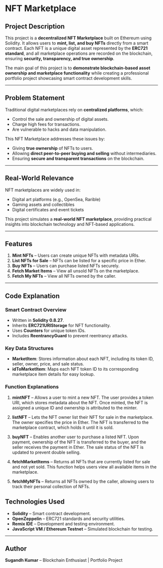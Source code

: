 # NFT Marketplace

## Project Description
This project is a **decentralized NFT Marketplace** built on Ethereum using Solidity. It allows users to **mint, list, and buy NFTs** directly from a smart contract. Each NFT is a unique digital asset represented by the **ERC721 standard**, and all marketplace operations are recorded on the blockchain, ensuring **security, transparency, and true ownership**.  

The main goal of this project is to **demonstrate blockchain-based asset ownership and marketplace functionality** while creating a professional portfolio project showcasing smart contract development skills.

---

## Problem Statement
Traditional digital marketplaces rely on **centralized platforms**, which:
- Control the sale and ownership of digital assets.
- Charge high fees for transactions.
- Are vulnerable to hacks and data manipulation.

This NFT Marketplace addresses these issues by:
- Giving **true ownership** of NFTs to users.
- Allowing **direct peer-to-peer buying and selling** without intermediaries.
- Ensuring **secure and transparent transactions** on the blockchain.

---

## Real-World Relevance
NFT marketplaces are widely used in:
- Digital art platforms (e.g., OpenSea, Rarible)
- Gaming assets and collectibles
- Digital certificates and event tickets

This project simulates a **real-world NFT marketplace**, providing practical insights into blockchain technology and NFT-based applications.

---

## Features
1. **Mint NFTs** – Users can create unique NFTs with metadata URIs.  
2. **List NFTs for Sale** – NFTs can be listed for a specific price in Ether.  
3. **Buy NFTs** – Users can purchase listed NFTs securely.  
4. **Fetch Market Items** – View all unsold NFTs on the marketplace.  
5. **Fetch My NFTs** – View all NFTs owned by the caller.

---

## Code Explanation

### Smart Contract Overview
- Written in **Solidity 0.8.27**.  
- Inherits **ERC721URIStorage** for NFT functionality.  
- Uses **Counters** for unique token IDs.  
- Includes **ReentrancyGuard** to prevent reentrancy attacks.

### Key Data Structures
- **MarketItem**: Stores information about each NFT, including its token ID, seller, owner, price, and sale status.  
- **idToMarketItem**: Maps each NFT token ID to its corresponding marketplace item details for easy lookup.

### Function Explanations
1. **mintNFT** – Allows a user to mint a new NFT. The user provides a token URI, which stores metadata about the NFT. Once minted, the NFT is assigned a unique ID and ownership is attributed to the minter.  

2. **listNFT** – Lets the NFT owner list their NFT for sale in the marketplace. The owner specifies the price in Ether. The NFT is transferred to the marketplace contract, which holds it until it is sold.  

3. **buyNFT** – Enables another user to purchase a listed NFT. Upon payment, ownership of the NFT is transferred to the buyer, and the seller receives the payment in Ether. The sale status of the NFT is updated to prevent double selling.  

4. **fetchMarketItems** – Returns all NFTs that are currently listed for sale and not yet sold. This function helps users view all available items in the marketplace.  

5. **fetchMyNFTs** – Returns all NFTs owned by the caller, allowing users to track their personal collection of NFTs.

## Technologies Used
- **Solidity** – Smart contract development.  
- **OpenZeppelin** – ERC721 standards and security utilities.  
- **Remix IDE** – Development and testing environment.  
- **JavaScript VM / Ethereum Testnet** – Simulated blockchain for testing.

---

## Author
**Sugandh Kumar** – Blockchain Enthusiast | Portfolio Project



